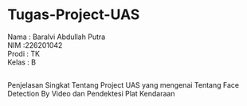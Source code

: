 # Tugas-Project-UAS
Nama : Baralvi Abdullah Putra <br>
NIM :226201042 <br>
Prodi : TK <br>
Kelas : B

##
Penjelasan Singkat Tentang Project UAS yang mengenai Tentang Face Detection By Video dan Pendektesi Plat Kendaraan
